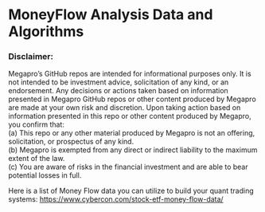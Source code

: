 # MoneyFlow Analysis Data and Algorithms

### Disclaimer: 
Megapro’s GitHub repos are intended for informational purposes only. It is not intended to be investment advice, solicitation of any kind, or an endorsement. Any decisions or actions taken based on information presented in Megapro GitHub repos or other content produced by Megapro are made at your own risk and discretion. Upon taking action based on information presented in this repo or other content produced by Megapro, you confirm that:  
(a) This repo or any other material produced by Megapro is not an offering, solicitation, or prospectus of any kind.  
(b) Megapro is exempted from any direct or indirect liability to the maximum extent of the law.  
(c) You are aware of risks in the financial investment and are able to bear potential losses in full.  

Here is a list of Money Flow data you can utilize to build your quant trading systems:
https://www.cybercon.com/stock-etf-money-flow-data/
